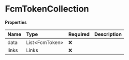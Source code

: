 # FcmTokenCollection

**Properties**

| Name  | Type             | Required | Description |
| :---- | :--------------- | :------- | :---------- |
| data  | List\<FcmToken\> | ❌       |             |
| links | Links            | ❌       |             |
